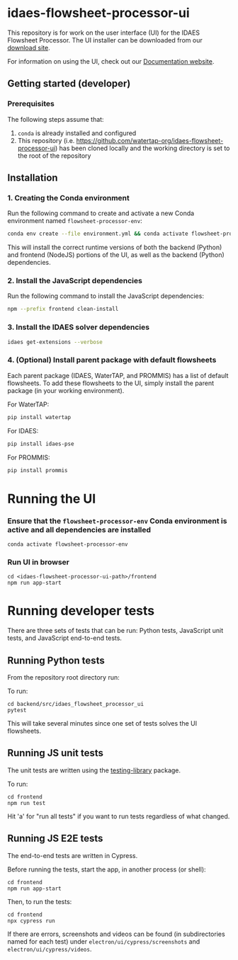 # idaes-flowsheet-processor-ui

This repository is for work on the user interface (UI) for the IDAES Flowsheet Processor.
The UI installer can be downloaded from our [download site](https://prommis.github.io/idaes-flowsheet-processor-ui/docs/Download/watertap).

For information on using the UI, check out our [Documentation website](https://prommis.github.io/idaes-flowsheet-processor-ui/).

## Getting started (developer)

### Prerequisites

The following steps assume that:

1. `conda` is already installed and configured
2. This repository (i.e. https://github.com/watertap-org/idaes-flowsheet-processor-ui) has been cloned locally and the working directory is set to the root of the repository

## Installation

### 1. Creating the Conda environment

Run the following command to create and activate a new Conda environment named `flowsheet-processor-env`:

```sh
conda env create --file environment.yml && conda activate flowsheet-processor-env
```

This will install the correct runtime versions of both the backend (Python) and frontend (NodeJS) portions of the UI, as well as the backend (Python) dependencies.

### 2. Install the JavaScript dependencies

Run the following command to install the JavaScript dependencies:

```sh
npm --prefix frontend clean-install
```

### 3. Install the IDAES solver dependencies

```sh
idaes get-extensions --verbose
```

### 4. (Optional) Install parent package with default flowsheets

Each parent package (IDAES, WaterTAP, and PROMMIS) has a list of default flowsheets. To add these flowsheets to the UI, simply install the parent package (in your working environment).

For WaterTAP:

```sh
pip install watertap
```

For IDAES:

```sh
pip install idaes-pse
```

For PROMMIS:

```sh
pip install prommis
```

# Running the UI

### Ensure that the `flowsheet-processor-env` Conda environment is active and all dependencies are installed

```console
conda activate flowsheet-processor-env
```

### Run UI in browser

```console
cd <idaes-flowsheet-processor-ui-path>/frontend
npm run app-start
```

# Running developer tests

There are three sets of tests that can be run: Python tests, JavaScript unit tests, and JavaScript end-to-end tests.

## Running Python tests

From the repository root directory run:

To run:
```shell
cd backend/src/idaes_flowsheet_processor_ui
pytest
```

This will take several minutes since one set of tests solves the UI flowsheets.

## Running JS unit tests

The unit tests are written using the [testing-library](https://testing-library.com/) package.

To run:
```shell
cd frontend
npm run test
```

Hit 'a' for "run all tests" if you want to run tests regardless of what changed.

## Running JS E2E tests

The end-to-end tests are written in Cypress.

Before running the tests, start the app, in another process (or shell):
```shell
cd frontend
npm run app-start
```

Then, to run the tests:
```shell
cd frontend
npx cypress run
```

If there are errors, screenshots and videos can be found (in subdirectories named for each test) under `electron/ui/cypress/screenshots` and `electron/ui/cypress/videos`.
